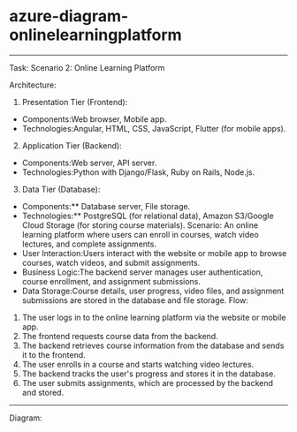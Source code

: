 # azure-diagram-onlinelearningplatform

********************
Task: 
Scenario 2: Online Learning Platform

Architecture:
1. Presentation Tier (Frontend):
  - Components:Web browser, Mobile app.
  - Technologies:Angular, HTML, CSS, JavaScript, Flutter (for mobile apps).
2. Application Tier (Backend):
  - Components:Web server, API server.
  - Technologies:Python with Django/Flask, Ruby on Rails, Node.js.
3. Data Tier (Database):
  - Components:** Database server, File storage.
  - Technologies:** PostgreSQL (for relational data), Amazon S3/Google Cloud Storage (for storing course materials).
Scenario:
An online learning platform where users can enroll in courses, watch video lectures, and complete assignments.
- User Interaction:Users interact with the website or mobile app to browse courses, watch videos, and submit assignments.
- Business Logic:The backend server manages user authentication, course enrollment, and assignment submissions.
- Data Storage:Course details, user progress, video files, and assignment submissions are stored in the database and file storage.
Flow:
1. The user logs in to the online learning platform via the website or mobile app.
2. The frontend requests course data from the backend.
3. The backend retrieves course information from the database and sends it to the frontend.
4. The user enrolls in a course and starts watching video lectures.
5. The backend tracks the user's progress and stores it in the database.
6. The user submits assignments, which are processed by the backend and stored.
********************

Diagram:
